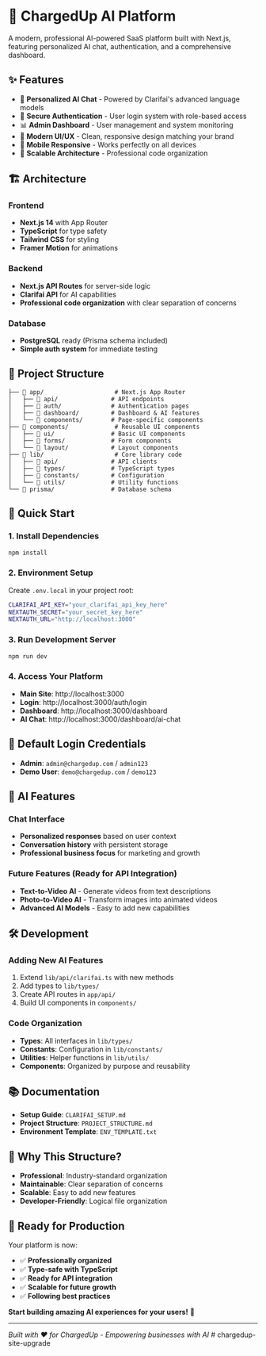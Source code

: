 # 🚀 ChargedUp AI Platform

A modern, professional AI-powered SaaS platform built with Next.js, featuring personalized AI chat, authentication, and a comprehensive dashboard.

## ✨ **Features**

- 🤖 **Personalized AI Chat** - Powered by Clarifai's advanced language models
- 🔐 **Secure Authentication** - User login system with role-based access
- 📊 **Admin Dashboard** - User management and system monitoring
- 🎨 **Modern UI/UX** - Clean, responsive design matching your brand
- 📱 **Mobile Responsive** - Works perfectly on all devices
- 🚀 **Scalable Architecture** - Professional code organization

## 🏗️ **Architecture**

### **Frontend**
- **Next.js 14** with App Router
- **TypeScript** for type safety
- **Tailwind CSS** for styling
- **Framer Motion** for animations

### **Backend**
- **Next.js API Routes** for server-side logic
- **Clarifai API** for AI capabilities
- **Professional code organization** with clear separation of concerns

### **Database**
- **PostgreSQL** ready (Prisma schema included)
- **Simple auth system** for immediate testing

## 📁 **Project Structure**

```
├── 📁 app/                    # Next.js App Router
│   ├── 📁 api/               # API endpoints
│   ├── 📁 auth/              # Authentication pages
│   ├── 📁 dashboard/         # Dashboard & AI features
│   └── 📁 components/        # Page-specific components
├── 📁 components/             # Reusable UI components
│   ├── 📁 ui/                # Basic UI components
│   ├── 📁 forms/             # Form components
│   └── 📁 layout/            # Layout components
├── 📁 lib/                    # Core library code
│   ├── 📁 api/               # API clients
│   ├── 📁 types/             # TypeScript types
│   ├── 📁 constants/         # Configuration
│   └── 📁 utils/             # Utility functions
└── 📁 prisma/                # Database schema
```

## 🚀 **Quick Start**

### **1. Install Dependencies**
```bash
npm install
```

### **2. Environment Setup**
Create `.env.local` in your project root:
```bash
CLARIFAI_API_KEY="your_clarifai_api_key_here"
NEXTAUTH_SECRET="your_secret_key_here"
NEXTAUTH_URL="http://localhost:3000"
```

### **3. Run Development Server**
```bash
npm run dev
```

### **4. Access Your Platform**
- **Main Site**: http://localhost:3000
- **Login**: http://localhost:3000/auth/login
- **Dashboard**: http://localhost:3000/dashboard
- **AI Chat**: http://localhost:3000/dashboard/ai-chat

## 🔑 **Default Login Credentials**

- **Admin**: `admin@chargedup.com` / `admin123`
- **Demo User**: `demo@chargedup.com` / `demo123`

## 🎯 **AI Features**

### **Chat Interface**
- **Personalized responses** based on user context
- **Conversation history** with persistent storage
- **Professional business focus** for marketing and growth

### **Future Features** (Ready for API Integration)
- **Text-to-Video AI** - Generate videos from text descriptions
- **Photo-to-Video AI** - Transform images into animated videos
- **Advanced AI Models** - Easy to add new capabilities

## 🛠️ **Development**

### **Adding New AI Features**
1. Extend `lib/api/clarifai.ts` with new methods
2. Add types to `lib/types/`
3. Create API routes in `app/api/`
4. Build UI components in `components/`

### **Code Organization**
- **Types**: All interfaces in `lib/types/`
- **Constants**: Configuration in `lib/constants/`
- **Utilities**: Helper functions in `lib/utils/`
- **Components**: Organized by purpose and reusability

## 📚 **Documentation**

- **Setup Guide**: `CLARIFAI_SETUP.md`
- **Project Structure**: `PROJECT_STRUCTURE.md`
- **Environment Template**: `ENV_TEMPLATE.txt`

## 🌟 **Why This Structure?**

- **Professional**: Industry-standard organization
- **Maintainable**: Clear separation of concerns
- **Scalable**: Easy to add new features
- **Developer-Friendly**: Logical file organization

## 🚀 **Ready for Production**

Your platform is now:
- ✅ **Professionally organized**
- ✅ **Type-safe with TypeScript**
- ✅ **Ready for API integration**
- ✅ **Scalable for future growth**
- ✅ **Following best practices**

**Start building amazing AI experiences for your users!** 🎉

---

*Built with ❤️ for ChargedUp - Empowering businesses with AI*
#   c h a r g e d u p - s i t e - u p g r a d e  
 